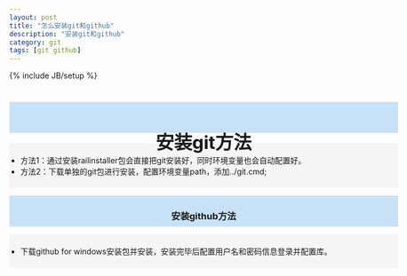 ```yaml
---
layout: post
title: "怎么安装git和github"
description: "安装git和github"
category: git
tags: [git github]
---
```

{% include JB/setup %}

 # <div style="background-color:#C7E2F7; width:700px; height:55px; border:1px; text-align:center; padding-top:1px"><h3>安装git方法</h3></div>

  <div style="background-color:#f5f5f5; width:700px; height:auto; border:1px">
  <ul style="padding:20px 20px">
  <li>方法1：通过安装railinstaller包会直接把git安装好，同时环境变量也会自动配置好。</li>
  <li>方法2：下载单独的git包进行安装，配置环境变量path，添加../git.cmd;</li>
  </ul>
  </div>
  
  <div style="background-color:#C7E2F7; width:700px; height:55px; border:1px; text-align:center; padding-top:1px"><h3>安装github方法</h3></div>

  <div style="background-color:#f5f5f5; width:700px; height:auto; border:1px">
  <ul style="padding:20px 20px">
  <li>下载github for windows安装包并安装，安装完毕后配置用户名和密码信息登录并配置库。</li>
  </ul>
  </div>
